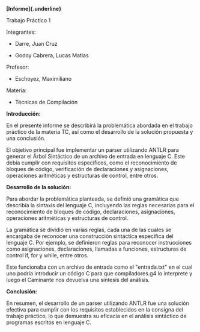 **[Informe]{.underline}**

Trabajo Práctico 1

Integrantes:

-   Darre, Juan Cruz

-   Godoy Cabrera, Lucas Matias

Profesor:

-   Eschoyez, Maximiliano

Materia:

-   Técnicas de Compilación

**Introducción:**

En el presente informe se describirá la problemática abordada en el
trabajo práctico de la materia TC, así como el desarrollo de la solución
propuesta y una conclusión.

El objetivo principal fue implementar un parser utilizando ANTLR para
generar el Árbol Sintáctico de un archivo de entrada en lenguaje C. Este
debía cumplir con requisitos específicos, como el reconocimiento de
bloques de código, verificación de declaraciones y asignaciones,
operaciones aritméticas y estructuras de control, entre otros.

**Desarrollo de la solución:**

Para abordar la problemática planteada, se definió una gramática que
describía la sintaxis del lenguaje C, incluyendo las reglas necesarias
para el reconocimiento de bloques de código, declaraciones,
asignaciones, operaciones aritméticas y estructuras de control.

La gramática se dividió en varias reglas, cada una de las cuales se
encargaba de reconocer una construcción sintáctica específica del
lenguaje C. Por ejemplo, se definieron reglas para reconocer
instrucciones como asignaciones, declaraciones, llamadas a funciones,
estructuras de control if, for y while, entre otros.

Este funcionaba con un archivo de entrada como el "entrada.txt" en el
cual uno podría introducir un código C para que compiladores.g4 lo
interprete y luego el Caminante nos devuelva una síntesis del análisis.

**Conclusión:**

En resumen, el desarrollo de un parser utilizando ANTLR fue una solución
efectiva para cumplir con los requisitos establecidos en la consigna del
trabajo práctico, lo que demuestra su eficacia en el análisis sintáctico
de programas escritos en lenguaje C.
